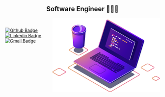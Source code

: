 <h2 align="center">Software Engineer 👨🏻‍💻</h2>

<img align="right" src="https://github.com/jfelipe72/jfelipe72/blob/main/img/computer.png" width="350"/>

<br>

[![Github Badge](https://img.shields.io/badge/-Github-000?style=for-the-badge&logo=Github&logoColor=white&link=https://github.com/jfelipe72)](https://github.com/jfelipe72)
[![Linkedin Badge](https://img.shields.io/badge/-LinkedIn-blue?style=for-the-badge&logo=Linkedin&logoColor=white&link=https://www.linkedin.com/in/rubens-almeida-andrade/)](https://www.linkedin.com/in/jfelipesantana)
[![Gmail Badge](https://img.shields.io/badge/-Gmail-c14438?style=for-the-badge&logo=Gmail&logoColor=white&link=mailto:dev.jfelipe@gmail.com)](mailto:dev.jfelipe@gmail.com)<br>

<!-- ### My Programming skills
![Dart Badge](https://img.shields.io/badge/dart-%230175C2.svg?style=for-the-badge&logo=dart&logoColor=white)
![NodeJS Badge](https://img.shields.io/badge/node.js-78b362.svg?style=for-the-badge&logo=node.js&logoColor=white)
![Flutter Badge](https://img.shields.io/badge/flutter-43caf5.svg?style=for-the-badge&logo=flutter&logoColor=white)
<br>
![HTML Badge](https://img.shields.io/badge/html5-%23E34F26.svg?style=for-the-badge&logo=html5&logoColor=white)
![CSS Badge](https://img.shields.io/badge/css3-%231572B6.svg?style=for-the-badge&logo=css3&logoColor=white)
![JS Badge](https://img.shields.io/badge/javascript-%23323330.svg?style=for-the-badge&logo=javascript&logoColor=%23F7DF1E)
![PHP Badge](https://img.shields.io/badge/php-%23777BB4.svg?style=for-the-badge&logo=php&logoColor=white)
<br> 

### My Databases skills
![MySQL Badge](https://img.shields.io/badge/mysql-003343.svg?style=for-the-badge&logo=mysql&logoColor=white)
![MariaDB Badge](https://img.shields.io/badge/mariadb-003343.svg?style=for-the-badge&logo=mariadb&logoColor=white)
![PostgreSQL Badge](https://img.shields.io/badge/postgres-%23316192.svg?style=for-the-badge&logo=postgresql&logoColor=white)
![MongoDB Badge](https://img.shields.io/badge/mongodb-86bb61.svg?style=for-the-badge&logo=mongodb&logoColor=white)
<br>

### Others skills
![Firebase Badge](https://img.shields.io/badge/firebase-%23039BE5.svg?style=for-the-badge&logo=firebase)
![AWS Badge](https://img.shields.io/badge/AWS-%23FF9900.svg?style=for-the-badge&logo=amazon-aws&logoColor=white)
![Docker Badge](https://img.shields.io/badge/Docker-0FAAFF.svg?&style=for-the-badge&logo=docker&logoColor=white)
<br>
![Git Badge](https://img.shields.io/badge/git-%23F05033.svg?style=for-the-badge&logo=git&logoColor=white)
![Github Badge](https://img.shields.io/badge/github-%23121011.svg?style=for-the-badge&logo=github&logoColor=white)
![GitLab Badge](https://img.shields.io/badge/gitlab-%23181717.svg?style=for-the-badge&logo=gitlab&logoColor=white)
<br>

### About Me 

[![Github Badge](https://img.shields.io/badge/-Github-000?style=for-the-badge&logo=Github&logoColor=white&link=https://github.com/jfelipe72)](https://github.com/jfelipe72)
[![Linkedin Badge](https://img.shields.io/badge/-LinkedIn-blue?style=for-the-badge&logo=Linkedin&logoColor=white&link=https://www.linkedin.com/in/rubens-almeida-andrade/)](https://www.linkedin.com/in/jfelipesantana)
[![Gmail Badge](https://img.shields.io/badge/-Gmail-c14438?style=for-the-badge&logo=Gmail&logoColor=white&link=mailto:dev.jfelipe@gmail.com)](mailto:dev.jfelipe@gmail.com)<br>

[![ReadMe Card](https://github-readme-stats.vercel.app/api?username=jfelipe72&show_icons=true&include_all_commits=true&hide_rank=true&bg_color=30,FF5F6D,ffb88c&title_color=fff&text_color=fff&icon_color=fff)](https://github.com/anuraghazra/github-readme-stats)

<p align="left"> 
  <b>Visitor count</b><br>
  <img src="https://profile-counter.glitch.me/jfelipe72/count.svg" />
</p> -->

